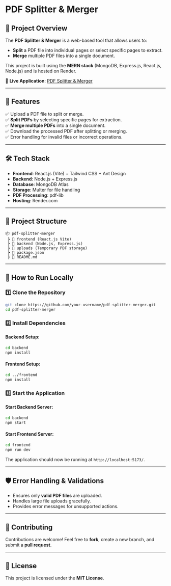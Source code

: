 # PDF Splitter & Merger

## 📌 Project Overview
The **PDF Splitter & Merger** is a web-based tool that allows users to:
- **Split** a PDF file into individual pages or select specific pages to extract.
- **Merge** multiple PDF files into a single document.

This project is built using the **MERN stack** (MongoDB, Express.js, React.js, Node.js) and is hosted on Render.

🔗 **Live Application**: [PDF Splitter & Merger](https://pdf-splitter-merger.onrender.com)

---

## 🚀 Features
✅ Upload a PDF file to split or merge.<br>
✅ **Split PDFs** by selecting specific pages for extraction.<br>
✅ **Merge multiple PDFs** into a single document.<br>
✅ Download the processed PDF after splitting or merging.<br>
✅ Error handling for invalid files or incorrect operations.<br>

---

## 🛠️ Tech Stack
- **Frontend**: React.js (Vite) + Tailwind CSS + Ant Design
- **Backend**: Node.js + Express.js
- **Database**: MongoDB Atlas
- **Storage**: Multer for file handling
- **PDF Processing**: pdf-lib
- **Hosting**: Render.com

---

## 📂 Project Structure
```
📦 pdf-splitter-merger
 ┣ 📂 frontend (React.js Vite)
 ┣ 📂 backend (Node.js, Express.js)
 ┣ 📂 uploads (Temporary PDF storage)
 ┣ 📜 package.json
 ┣ 📜 README.md
```

---

## 📖 How to Run Locally

### 1️⃣ Clone the Repository
```bash
git clone https://github.com/your-username/pdf-splitter-merger.git
cd pdf-splitter-merger
```

### 2️⃣ Install Dependencies
#### Backend Setup:
```bash
cd backend
npm install
```
#### Frontend Setup:
```bash
cd ../frontend
npm install
```

### 3️⃣ Start the Application
#### Start Backend Server:
```bash
cd backend
npm start
```
#### Start Frontend Server:
```bash
cd frontend
npm run dev
```

The application should now be running at `http://localhost:5173/`.

---

## 🛡️ Error Handling & Validations
- Ensures only **valid PDF files** are uploaded.
- Handles large file uploads gracefully.
- Provides error messages for unsupported actions.

---

## 🤝 Contributing
Contributions are welcome! Feel free to **fork**, create a new branch, and submit a **pull request**.

---

## 📜 License
This project is licensed under the **MIT License**.
